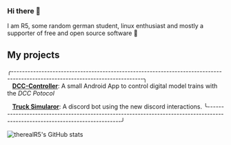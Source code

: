 ### Hi there 👋

I am R5, some random german student, linux enthusiast and mostly a supporter of free and open source software 👀

## My projects

╭-----------------------------------------------------------------------------------------------------------------------------╮\
 &nbsp;  &nbsp;**[DCC-Controller](https://github.com/therealr5/dcc-controller-android-app)**: A small Android App to control digital model trains with the _DCC Potocol_

 &nbsp;  &nbsp;**[Truck Simularor](https://github.com/therealr5/TruckSimulatorBot)**: A discord bot using the new discord interactions.
╰-----------------------------------------------------------------------------------------------------------------------------╯


![therealR5's GitHub stats](https://github-readme-stats.vercel.app/api?username=therealr5&show_icons=true&theme=dracula)
